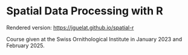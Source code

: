 # Spatial Data Processing with R

Rendered version: https://jguelat.github.io/spatial-r

Course given at the Swiss Ornithological Institute in January 2023 and February 2025.